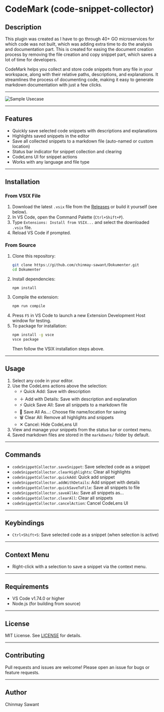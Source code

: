# CodeMark (code-snippet-collector)

## Description

This plugin was created as I have to go through 40+ GO microservices for which code was not built, which was adding extra time to do the analysis and documentation part. This is created for easing the document creation process by removing the file creation and copy snippet part, which saves a lot of time for developers.

CodeMark helps you collect and store code snippets from any file in your workspace, along with their relative paths, descriptions, and explanations. It streamlines the process of documenting code, making it easy to generate markdown documentation with just a few clicks.

---
![Sample Usecase](https://github.com/chinmay-sawant/Dokumenter/blob/master/screenshots/demov2.gif)

---

## Features

- Quickly save selected code snippets with descriptions and explanations
- Highlights saved snippets in the editor
- Save all collected snippets to a markdown file (auto-named or custom location)
- Status bar indicator for snippet collection and clearing
- CodeLens UI for snippet actions
- Works with any language and file type

---

## Installation

### From VSIX File

1. Download the latest `.vsix` file from the [Releases](https://github.com/chinmay-sawant/Dokumenter/releases) or build it yourself (see below).
2. In VS Code, open the Command Palette (`Ctrl+Shift+P`).
3. Type `Extensions: Install from VSIX...` and select the downloaded `.vsix` file.
4. Reload VS Code if prompted.

### From Source

1. Clone this repository:
   ```sh
   git clone https://github.com/chinmay-sawant/Dokumenter.git
   cd Dokumenter
   ```
2. Install dependencies:
   ```sh
   npm install
   ```
3. Compile the extension:
   ```sh
   npm run compile
   ```
4. Press `F5` in VS Code to launch a new Extension Development Host window for testing.
5. To package for installation:
   ```sh
   npm install -g vsce
   vsce package
   ```
   Then follow the VSIX installation steps above.

---

## Usage

1. Select any code in your editor.
2. Use the CodeLens actions above the selection:
   - ⚡ Quick Add: Save with description
   - ＋ Add with Details: Save with description and explanation
   - ⚡ Quick Save All: Save all snippets to a markdown file
   - 💾 Save All As...: Choose file name/location for saving
   - 🗑️ Clear All: Remove all highlights and snippets
   - ✕ Cancel: Hide CodeLens UI
3. View and manage your snippets from the status bar or context menu.
4. Saved markdown files are stored in the `markdowns/` folder by default.

---

## Commands

- `codeSnippetCollector.saveSnippet`: Save selected code as a snippet
- `codeSnippetCollector.clearHighlights`: Clear all highlights
- `codeSnippetCollector.quickAdd`: Quick add snippet
- `codeSnippetCollector.addWithDetails`: Add snippet with details
- `codeSnippetCollector.quickSaveToFile`: Save all snippets to file
- `codeSnippetCollector.saveAllAs`: Save all snippets as...
- `codeSnippetCollector.clearAll`: Clear all snippets
- `codeSnippetCollector.cancelAction`: Cancel CodeLens UI

---

## Keybindings

- `Ctrl+Shift+S`: Save selected code as a snippet (when selection is active)

---

## Context Menu

- Right-click with a selection to save a snippet via the context menu.

---

## Requirements

- VS Code v1.74.0 or higher
- Node.js (for building from source)

---

## License

MIT License. See [LICENSE](./LICENSE) for details.

---

## Contributing

Pull requests and issues are welcome! Please open an issue for bugs or feature requests.

---

## Author

Chinmay Sawant
